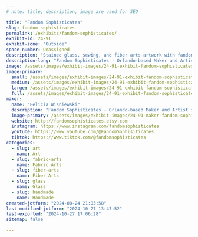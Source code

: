 ```yaml
---
# note: title, description, image are used for SEO

title: "Fandom Sophisticates"
slug: fandom-sophisticates
permalink: /exhibits/fandom-sophisticates/
exhibit-id: 24-91
exhibit-zone: "Outside"
space-number: Unassigned
description: "Stained glass, sewing, and fiber arts artwork with fandom touches."
description-long: "Fandom Sophisticates - Orlando-based Maker and Artist specializing in traditional mediums with fandom touches. Specializations in Stained glass, Sewing, Fiber Arts, etc."
image: /assets/images/exhibit-images/24-91-exhibit-fandom-sophisticates-presentation-image-large.jpg
image-primary: 
  small: /assets/images/exhibit-images/24-91-exhibit-fandom-sophisticates-presentation-image-small.jpg
  medium: /assets/images/exhibit-images/24-91-exhibit-fandom-sophisticates-presentation-image-medium.jpg
  large: /assets/images/exhibit-images/24-91-exhibit-fandom-sophisticates-presentation-image-large.jpg
  full: /assets/images/exhibit-images/24-91-exhibit-fandom-sophisticates-presentation-image-full.jpg
maker: 
  name: "Felicia Wisniewski"
  description: "Fandom Sophisticates - Orlando-based Maker and Artist specializing in traditional mediums with fandom touches. Specializations in Stained glass, Sewing, Fiber Arts, etc."
  image-primary: /assets/images/exhibit-images/24-91-maker-fandom-sophisticates-fandom-sophisticates-logo-medium.jpg
  website: http://fandomsophisticates.etsy.com
  instagram: https://www.instagram.com/fandomsophisticates
  youtube: https://www.youtube.com/@FandomSophisiticates
  tiktok: https://www.tiktok.com/@fandomsophisticates
categories: 
  - slug: art
    name: Art
  - slug: fabric-arts
    name: Fabric Arts
  - slug: fiber-arts
    name: Fiber Arts
  - slug: glass
    name: Glass
  - slug: handmade
    name: Handmade
created-jotform: "2024-08-24 21:03:58"
last-modified-jotform: "2024-10-27 13:47:52"
last-exported: "2024-10-27 17:06:28"
sitemap: false

---
```


